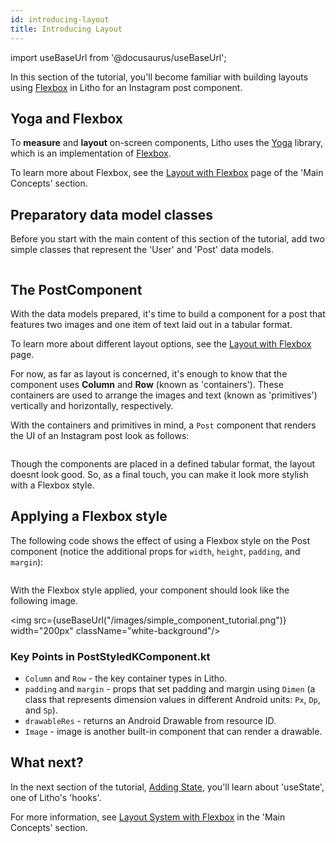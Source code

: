 ```yaml
---
id: introducing-layout
title: Introducing Layout
---
```

import useBaseUrl from '@docusaurus/useBaseUrl';

In this section of the tutorial, you'll become familiar with building layouts using [Flexbox](../kotlin/flexbox-containers.mdx) in Litho for an Instagram post component.

## Yoga and Flexbox

To **measure** and **layout** on-screen components, Litho uses the [Yoga](https://yogalayout.com/) library, which is an implementation of [Flexbox](https://www.w3.org/TR/css-flexbox-1/).

To learn more about Flexbox, see the [Layout with Flexbox](../mainconcepts/flexbox-yoga.mdx) page of the 'Main Concepts' section.

## Preparatory data model classes

Before you start with the main content of this section of the tutorial, add two simple classes that represent the 'User' and 'Post' data models.

```kotlin file=sample/src/main/java/com/facebook/samples/litho/onboarding/model/models.kt start=start_example end=end_example
```

## The PostComponent

With the data models prepared, it's time to build a component for a post that features two images and one item of text laid out in a tabular format.

To learn more about different layout options, see the [Layout with Flexbox](../mainconcepts/flexbox-yoga.mdx) page.

For now, as far as layout is concerned, it's enough to know that the component uses **Column** and **Row** (known as 'containers'). These containers are used to arrange the images and text (known as 'primitives') vertically and horizontally, respectively.

With the containers and primitives in mind, a `Post` component that renders the UI of an Instagram post look as follows:

```kotlin file=sample/src/main/java/com/facebook/samples/litho/onboarding/PostComponent.kt start=start_example end=end_example
```

Though the components are placed in a defined tabular format, the layout doesnt look good. So, as a final touch, you can make it look more stylish with a Flexbox style.

## Applying a Flexbox style

The following code shows the effect of using a Flexbox style on the Post component (notice the additional props for `width`, `height`, `padding`, and `margin`):

```kotlin file=sample/src/main/java/com/facebook/samples/litho/onboarding/PostStyledKComponent.kt start=start_example end=end_example
```

With the Flexbox style applied, your component should look like the following image.

<img src={useBaseUrl("/images/simple_component_tutorial.png")} width="200px" className="white-background"/>

### Key Points in PostStyledKComponent.kt

* `Column` and `Row` - the key container types in Litho.
* `padding` and `margin` - props that set padding and margin using `Dimen` (a class that represents dimension values in different Android units: `Px`, `Dp`, and `Sp`).
* `drawableRes` - returns an Android Drawable from resource ID.
* `Image` - image is another built-in component that can render a drawable.

## What next?

In the next section of the tutorial, [Adding State](adding-state.md), you'll learn about 'useState', one of Litho's 'hooks'.

For more information, see [Layout System with Flexbox](../mainconcepts/flexbox-yoga.mdx) in the 'Main Concepts' section.
